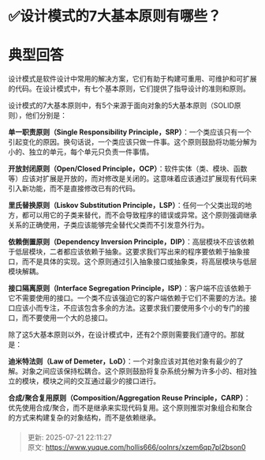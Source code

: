 # ✅设计模式的7大基本原则有哪些？

# 典型回答


设计模式是软件设计中常用的解决方案，它们有助于构建可重用、可维护和可扩展的代码。在设计模式中，有七个基本原则，它们提供了指导设计的准则和原则。



设计模式的7大基本原则中，有5个来源于面向对象的5大基本原则（SOLID原则），他们分别是：



**单一职责原则（Single Responsibility Principle，SRP）**：一个类应该只有一个引起变化的原因。换句话说，一个类应该只做一件事。这个原则鼓励将功能分解为小的、独立的单元，每个单元只负责一件事情。



**开放封闭原则（Open/Closed Principle，OCP）**：软件实体（类、模块、函数等）应该对扩展是开放的，而对修改是关闭的。这意味着应该通过扩展现有代码来引入新功能，而不是直接修改已有的代码。



**里氏替换原则（Liskov Substitution Principle，LSP）**：任何一个父类出现的地方，都可以用它的子类来替代，而不会导致程序的错误或异常。这个原则强调继承关系的正确使用，子类应该能够完全替代父类而不引发意外行为。



**依赖倒置原则（Dependency Inversion Principle，DIP）**：高层模块不应该依赖于低层模块，二者都应该依赖于抽象。这要求我们写出来的程序要依赖于抽象接口，而不是具体的实现。这个原则通过引入抽象接口或抽象类，将高层模块与低层模块解耦。



**接口隔离原则（Interface Segregation Principle，ISP）**：客户端不应该依赖于它不需要使用的接口。一个类不应该强迫它的客户端依赖于它们不需要的方法。接口应该小而专注，不应该包含多余的方法。这要求我们要使用多个小的专门的接口，而不要使用一个大的总接口。



除了这5大基本原则以外，在设计模式中，还有2个原则需要我们遵守的。那就是：



**迪米特法则（Law of Demeter，LoD）**：一个对象应该对其他对象有最少的了解。对象之间应该保持松耦合。这个原则鼓励将复杂系统分解为许多小的、相对独立的模块，模块之间的交互通过最少的接口进行。



**合成/聚合复用原则（Composition/Aggregation Reuse Principle，CARP）**：优先使用合成/聚合，而不是继承来实现代码复用。这个原则推崇对象组合和聚合的方式来构建复杂的对象结构，而不是依赖继承。





#### 


> 更新: 2025-07-21 22:11:27  
> 原文: <https://www.yuque.com/hollis666/oolnrs/xzem6qp7pl2bson0>